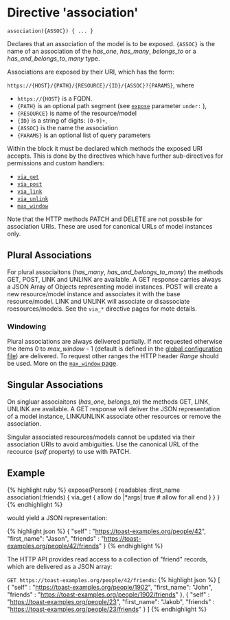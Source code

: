 # Directive 'association'

`association({ASSOC}) { ... }`

Declares that an association of the model is to be exposed. `{ASSOC}`
is the name of an association of the _has_one_, _has_many_, _belongs_to_ or a _has_and_belongs_to_many_ type.

Associations are exposed by their URI, which has the form:

`https://{HOST}/{PATH}/{RESOURCE}/{ID}/{ASSOC}?{PARAMS}`, where

* `https://{HOST}` is a FQDN.
* `{PATH}` is an optional path segment (see [`expose`](expose) parameter `under:` ),
* `{RESOURCE}` is name of the resource/model
* `{ID}` is a string of digits: `[0-9]+`,
* `{ASSOC}` is the name the association
* `{PARAMS}` is an optional list of query parameters

Within the block it must be declared which methods the exposed URI
accepts. This is done by the directives which have further
sub-directives for permissions and custom handlers:

* [`via_get`](via_get)       <!-- [B.1] -->
* [`via_post`](via_post)     <!-- [B.1] -->
* [`via_link`](via_link)     <!-- [B.1] -->
* [`via_unlink`](via_unlink) <!-- [B.1] -->
* [`max_window`](max_window) <!-- [B.2] -->

Note that the HTTP methods PATCH and DELETE are not possbile for association URIs. These are used for canonical URLs of model instances only.

## Plural Associations

For plural associaitons (_has_many_, _has_and_belongs_to_many_) the
methods GET, POST, LINK and UNLINK are available. A GET response carries
always a JSON Array of Objects representing model instances. POST will
create a new resource/model instance and associates it with the base
resource/model. LINK and UNLINK will associate or disassociate
roesources/models. See the `via_*` directive pages for mote details.

### Windowing

Plural associations are always delivered partially. If not requested otherwise
the items 0 to _max_window_ - 1 (default is defined in the
[global configuration file](global_config)) are delivered. To request
other ranges the HTTP header _Range_ should be used. More on the
[`max_window` page](max_window).

## Singular Associations

On singluar associaitons (_has_one_, _belongs_to_) the methods GET,
LINK, UNLINK are available. A GET response will deliver the JSON
representation of a model instance, LINK/UNLINK associate other
resources or remove the association.

Singular associated resources/models cannot be updated via their
association URIs to avoid ambiguities. Use the canonical URL of the
recource (_self_ property) to use with PATCH.

## Example

{% highlight ruby %}
expose(Person) {
  readables :first_name
  association(:friends) {
    via_get {
      allow do |*args|
        true # allow for all
      end
    }
  }
}
{% endhighlight %}

would yield a JSON representation:

{% highlight json %}
{
    "self"      : "https://toast-examples.org/people/42",
    "first_name": "Jason",
    "friends"   : "https://toast-examples.org/people/42/friends"
}
{% endhighlight %}

The HTTP API provides read access to a collection of "friend" records, which are delivered as a JSON array:

`GET https://toast-examples.org/people/42/friends`:
{% highlight json %}
[
    {
	"self"      : "https://toast-examples.org/people/1902",
	"first_name": "John",
	"friends"   : "https://toast-examples.org/people/1902/friends"
    },
    {
	"self"      : "https://toast-examples.org/people/23",
	"first_name": "Jakob",
	"friends"   : "https://toast-examples.org/people/23/friends"
    }
]
{% endhighlight %}
